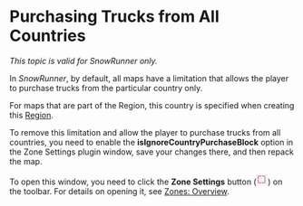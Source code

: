 # Purchasing Trucks from All Countries

*This topic is valid for SnowRunner only.*

In *SnowRunner*, by default, all maps have a limitation that allows the player to purchase trucks from the particular country only.

For maps that are part of the Region, this country is specified when creating this [Region](./../regions/regions_with_multiple_maps.md).

To remove this limitation and allow the player to purchase trucks from all countries, you need to enable the **isIgnoreCountryPurchaseBlock** option in the Zone Settings plugin window, save your changes there, and then repack the map.

To open this window, you need to click the **Zone Settings** button (![](./../../getting_started/ui_overview/media/image158.png)) on the toolbar.
For details on opening it, see [Zones: Overview][zones_overview]. 

[zones_overview]: ./../zones/zones_overview.md

